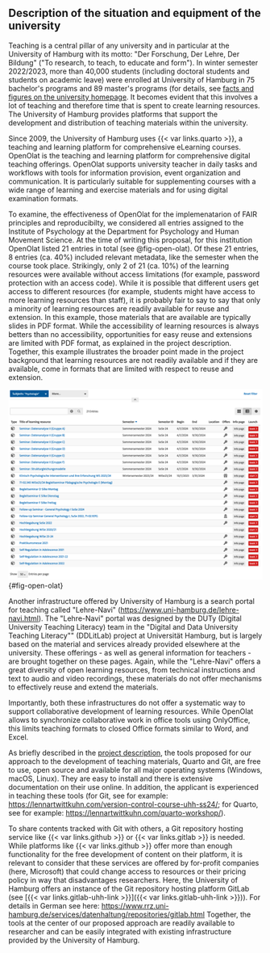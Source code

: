 ## Description of the situation and equipment of the university

Teaching is a central pillar of any university and in particular at the University of Hamburg with its motto: "Der Forschung, Der Lehre, Der Bildung" ("To research, to teach, to educate and form").
In winter semester 2022/2023, more than 40,000 students (including doctoral students and students on academic leave) were enrolled at University of Hamburg in 75 bachelor's programs and 89 master's programs (for details, see [facts and figures on the university homepage](https://www.uni-hamburg.de/en/uhh/profil/fakten.html).
It becomes evident that this involves a lot of teaching and therefore time that is spent to create learning resources.
The University of Hamburg provides platforms that support the development and distribution of teaching materials within the university.

Since 2009, the University of Hamburg uses {{< var links.quarto >}}, a teaching and learning platform for comprehensive eLearning courses.
OpenOlat is the teaching and learning platform for comprehensive digital teaching offerings.
OpenOlat supports university teacher in daily tasks and workflows with tools for information provision, event organization and communication.
It is particularly suitable for supplementing courses with a wide range of learning and exercise materials and for using digital examination formats.

To examine, the effectiveness of OpenOlat for the implemenatarion of FAIR principles and reproducibilty, we considered all entries assigned to the Institute of Psychology at the Department for Psychology and Human Movement Science.
At the time of writing this proposal, for this institution OpenOlat listed 21 entries in total (see @fig-open-olat).
Of these 21 entries, 8 entries (ca. 40%) included relevant metadata, like the semester when the course took place.
Strikingly, only 2 of 21 (ca. 10%) of the learning resources were available without access limitations (for example, password protection with an access code).
While it is possible that different users get access to different resources (for example, students might have access to more learning resources than staff), it is probably fair to say to say that only a minority of learning resources are readily available for reuse and extension.
In this example, those materials that are available are typically slides in PDF format.
While the accessibility of learning resources is always betters than no accessibility, opportunities for easy reuse and extensions are limited with PDF format, as explained in the project description.
Together, this example illustrates the broader point made in the project background that learning resources are not readily available and if they are available, come in formats that are limited with respect to reuse and extension.

![](images/open-olat-screenshot.png){#fig-open-olat}

Another infrastructure offered by University of Hamburg is a search portal for teaching called "Lehre-Navi" (<https://www.uni-hamburg.de/lehre-navi.html>).
The "Lehre-Navi" portal was designed by the DUTy (Digital University Teaching Literacy) team in the "Digital and Data University Teaching Literacy"" (DDLitLab) project at Universität Hamburg, but is largely based on the material and services already provided elsewhere at the university.
These offerings - as well as general information for teachers - are brought together on these pages.
Again, while the "Lehre-Navi" offers a great diversity of open learning resources, from technical instructions and text to audio and video recordings, these materials do not offer mechanisms to effectively reuse and extend the materials.

Importantly, both these infrastructures do not offer a systematic way to support collaborative development of learning resources.
While OpenOlat allows to synchronize collaborative work in office tools using OnlyOffice, this limits teaching formats to closed Office formats similar to Word, and Excel.

As briefly described in the [project description](#project-description), the tools proposed for our approach to the development of teaching materials, Quarto and Git, are free to use, open source and available for all major operating systems (Windows, macOS, Linux).
They are easy to install and there is extensive documentation on their use online.
In addition, the applicant is experienced in teaching these tools (for Git, see for example: <https://lennartwittkuhn.com/version-control-course-uhh-ss24/>; for Quarto, see for example: <https://lennartwittkuhn.com/quarto-workshop/>).

To share contents tracked with Git with others, a Git repository hosting service like {{< var links.github >}} or {{< var links.gitlab >}} is needed.
While platforms like {{< var links.github >}} offer more than enough functionality for the free development of content on their platform, it is relevant to consider that these services are offered by for-profit companies (here, Microsoft) that could change access to resources or their pricing policy in way that disadvantages researchers.
Here, the University of Hamburg offers an instance of the Git repository hosting platform GitLab (see [{{< var links.gitlab-uhh-link >}}]({{< var links.gitlab-uhh-link >}})).
For details in German see here: <https://www.rrz.uni-hamburg.de/services/datenhaltung/repositories/gitlab.html>
Together, the tools at the center of our proposed approach are readily available to researcher and can be easily integrated with existing infrastructure provided by the University of Hamburg.
